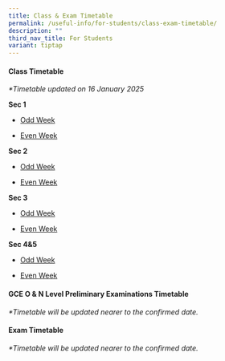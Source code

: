 ```yaml
---
title: Class & Exam Timetable
permalink: /useful-info/for-students/class-exam-timetable/
description: ""
third_nav_title: For Students
variant: tiptap
---
```

<h4><strong>Class Timetable</strong></h4>
<p><em>*Timetable updated on 16 January 2025</em>
</p>
<p><strong>Sec 1</strong>
</p>
<ul data-tight="true" class="tight">
<li>
<p><a href="/files/Timetable/2025 Timetable Sem 1/Sec1_Odd.pdf" rel="noopener nofollow" target="_blank">Odd Week</a>
</p>
</li>
<li>
<p><a href="/files/Timetable/2025 Timetable Sem 1/Sec1_Even.pdf" rel="noopener nofollow" target="_blank">Even Week</a>
</p>
</li>
</ul>
<p><strong>Sec 2</strong>
</p>
<ul data-tight="true" class="tight">
<li>
<p><a href="/files/Timetable/2025 Timetable Sem 1/Sec2_Odd.pdf" rel="noopener nofollow" target="_blank">Odd Week</a>
</p>
</li>
<li>
<p><a href="/files/Timetable/2025 Timetable Sem 1/Sec2_Even.pdf" rel="noopener nofollow" target="_blank">Even Week</a>
</p>
</li>
</ul>
<p><strong>Sec 3</strong>
</p>
<ul data-tight="true" class="tight">
<li>
<p><a href="/files/Timetable/2025 Timetable Sem 1/Sec3_Odd.pdf" rel="noopener nofollow" target="_blank">Odd Week</a>
</p>
</li>
<li>
<p><a href="/files/Timetable/2025 Timetable Sem 1/Sec3_Even.pdf" rel="noopener nofollow" target="_blank">Even Week</a>
</p>
</li>
</ul>
<p><strong>Sec 4&amp;5</strong>
</p>
<ul data-tight="true" class="tight">
<li>
<p><a href="/files/Timetable/2025 Timetable Sem 1/Sec4_5_Odd.pdf" rel="noopener nofollow" target="_blank">Odd Week</a>
</p>
</li>
<li>
<p><a href="/files/Timetable/2025 Timetable Sem 1/Sec4_5_Even.pdf" rel="noopener nofollow" target="_blank">Even Week</a>
</p>
</li>
</ul>
<p></p>
<h4><strong>GCE O &amp; N Level Preliminary Examinations Timetable</strong></h4>
<p><em>*Timetable will be updated nearer to the confirmed date.</em>
</p>
<h4><strong>Exam Timetable</strong></h4>
<p><em>*Timetable will be updated nearer to the confirmed date.</em>
</p>
<p></p>